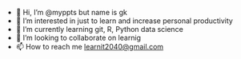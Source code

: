 - 👋 Hi, I’m @myppts but name is gk
- 👀 I’m interested in just to learn and increase personal productivity
- 🌱 I’m currently learning git, R, Python data science
- 💞️ I’m looking to collaborate on learnig
- 📫 How to reach me learnit2040@gmail.com

<!---
myppts/myppts is a ✨ special ✨ repository because its `README.md` (this file) appears on your GitHub profile.
You can click the Preview link to take a look at your changes.
--->
